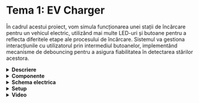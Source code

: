 # Tema 1: EV Charger
În cadrul acestui proiect, vom simula funcționarea unei stații de încărcare pentru un vehicul electric, utilizând mai multe LED-uri și butoane pentru a reflecta diferitele etape ale procesului de încărcare. Sistemul va gestiona interacțiunile cu utilizatorul prin intermediul butoanelor, implementând mecanisme de debouncing pentru a asigura fiabilitatea în detectarea stărilor acestora.

<details>
  <summary><b>Descriere</b></summary>

  ## 1. Detalii tehnice:
  LED RGB: Indică starea stației.
  - Verde: Stația este liberă.
  - Roșu: Stația este ocupată.
LED-uri simple (L1, L2, L3, L4): Semnalizează nivelul de încărcare al bateriei.
  - L1: 25%
  - L2: 50%
  - L3: 75%
  - L4: 100%
Funcționare LED-uri:
  - LED-urile se activează la un interval de 3 secunde.
  - LED-ul corespunzător nivelului curent de încărcare clipește, în timp ce cele anterioare rămân aprinse.
Buton de control:
  - Start: Pornește încărcarea. Dacă este apăsat în timpul încărcării, nu are efect.
  - Stop: Oprește încărcarea forțat și resetează stația. Nu are efect dacă stația este liberă.

  ## 2. Flow:
  La început, stația se află în starea „liberă”, cu LED-ul verde activat și loader-ul stins. Când utilizatorul apasă butonul de start, LED-ul de disponibilitate devine roșu, semnalizând că stația este ocupată, iar încărcarea începe prin aprinderea LED-ului L1, care va clipește timp de 3 secunde.

După această perioadă, L1 rămâne aprins, iar L2 începe să clipească. Procesul de activare continuă până când toate LED-urile indică o încărcare de 100%. Odată ce încărcarea este completă, toate LED-urile clipesc simultan de 3 ori pentru a semnala terminarea procesului, după care se sting și LED-ul de disponibilitate revine la verde.

Dacă butonul de stop este apăsat lung în timpul încărcării, aceasta se va opri imediat, activând animația de final (toate LED-urile clipesc de 3 ori) și resetând stația la starea „liberă”, cu LED-ul verde. Apăsarea butonului de stop când stația este liberă nu va produce efecte.


</details>


<details>
  <summary> <b> Componente </b> </summary>

 ## Componente:
  - 4x LED-uri (pentru a simula procentul de încărcare)
  - 1x LED RGB (pentru starea de liber sau ocupat)
  - 2x Butoane (pentru start încărcare și stop încărcare)
  - 9x Rezistoare (7x 220ohm, 2x 1K)
  - Breadboard
  - Linii de legătură
  
</details>


<details>
  <summary> <b> Schema electrica </b> </summary>

  ## Schema electrica a circuitului in TinkerCAD 
  ![setup](https://github.com/user-attachments/assets/9e0892b0-428a-4b1a-aafd-666db2830bd4)

  
</details>


<details>
  <summary> <b> Setup </b> </summary>
  
  ## Poze cu montajul:
<img src="https://github.com/user-attachments/assets/b3647c80-f51f-4903-9506-825c08fea1bb" alt="setup1" width="300">
<img src="https://github.com/user-attachments/assets/ac2cfd8e-2514-4446-813e-46794dd36e47" alt="setup2" width="300">
<img src="https://github.com/user-attachments/assets/5ae396f1-88af-4437-8e3e-5b6afec00699" alt="setup3" width="300">


</details>


<details>
  <summary> <b> Video </b> </summary>

  ## Link:
  https://drive.google.com/file/d/1oj4YF9c2sbRw6qnyjYA-aW5heLhdKSXW/view?usp=drivesdk
</details>
